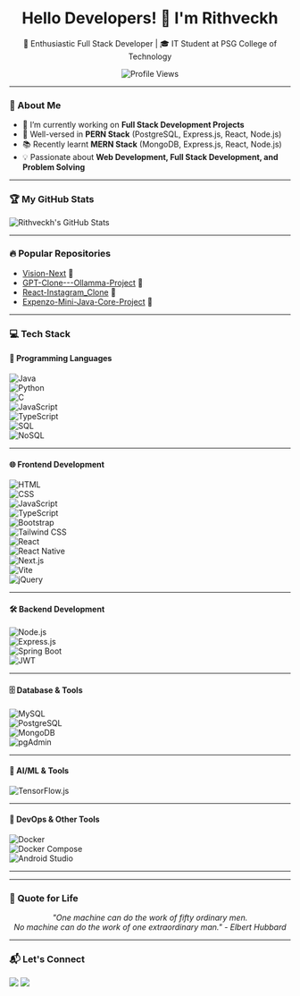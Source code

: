 <h1 align="center">Hello Developers! 👋 I'm Rithveckh</h1>

<p align="center">
  🚀 Enthusiastic Full Stack Developer | 🎓 IT Student at PSG College of Technology
</p>

<p align="center">
  <img src="https://komarev.com/ghpvc/?username=Rithveckh&color=blue" alt="Profile Views">
</p>

---

### 🌟 About Me  
- 🔭 I’m currently working on **Full Stack Development Projects**  
- 🌱 Well-versed in **PERN Stack** (PostgreSQL, Express.js, React, Node.js)  
- 📚 Recently learnt **MERN Stack** (MongoDB, Express.js, React, Node.js)  
- 💡 Passionate about **Web Development, Full Stack Development, and Problem Solving**

---

### 🏆 My GitHub Stats
![Rithveckh's GitHub Stats](https://github-readme-stats.vercel.app/api?username=Rithveckh&show_icons=true&theme=dark)

---

### 🔥 Popular Repositories
- [Vision-Next](https://github.com/Rithveckh/Vision_Next.git) 🌟
- [GPT-Clone---Ollamma-Project](https://github.com/Rithveckh/GPT-Clone---Ollamma.git) 🌟
- [React-Instagram_Clone](https://github.com/Rithveckh/React-Instagram_Clone.git) 🌟
- [Expenzo-Mini-Java-Core-Project](https://github.com/Rithveckh/Expenzo_JavaProject) 🌟

---

### 💻 Tech Stack

#### 🚀 Programming Languages  
![Java](https://img.shields.io/badge/-Java-007396?style=flat-square&logo=java&logoColor=white)  
![Python](https://img.shields.io/badge/-Python-3776AB?style=flat-square&logo=python&logoColor=white)  
![C](https://img.shields.io/badge/-C-00599C?style=flat-square&logo=c&logoColor=white)  
![JavaScript](https://img.shields.io/badge/-JavaScript-F7DF1E?style=flat-square&logo=javascript&logoColor=black)  
![TypeScript](https://img.shields.io/badge/-TypeScript-3178C6?style=flat-square&logo=typescript&logoColor=white)  
![SQL](https://img.shields.io/badge/-SQL-003B57?style=flat-square&logo=postgresql&logoColor=white)  
![NoSQL](https://img.shields.io/badge/-NoSQL-4DB33D?style=flat-square&logo=mongodb&logoColor=white)

---

#### 🌐 Frontend Development  
![HTML](https://img.shields.io/badge/-HTML-E34F26?style=flat-square&logo=html5&logoColor=white)  
![CSS](https://img.shields.io/badge/-CSS-1572B6?style=flat-square&logo=css3&logoColor=white)  
![JavaScript](https://img.shields.io/badge/-JavaScript-F7DF1E?style=flat-square&logo=javascript&logoColor=black)  
![TypeScript](https://img.shields.io/badge/-TypeScript-3178C6?style=flat-square&logo=typescript&logoColor=white)  
![Bootstrap](https://img.shields.io/badge/-Bootstrap-7952B3?style=flat-square&logo=bootstrap&logoColor=white)  
![Tailwind CSS](https://img.shields.io/badge/-TailwindCSS-06B6D4?style=flat-square&logo=tailwind-css&logoColor=white)  
![React](https://img.shields.io/badge/-React-61DAFB?style=flat-square&logo=react&logoColor=black)  
![React Native](https://img.shields.io/badge/-React%20Native-20232A?style=flat-square&logo=react&logoColor=61DAFB)  
![Next.js](https://img.shields.io/badge/-Next.js-000000?style=flat-square&logo=next.js&logoColor=white)  
![Vite](https://img.shields.io/badge/-Vite-646CFF?style=flat-square&logo=vite&logoColor=white)  
![jQuery](https://img.shields.io/badge/-jQuery-0769AD?style=flat-square&logo=jquery&logoColor=white)

---

#### 🛠 Backend Development  
![Node.js](https://img.shields.io/badge/-Node.js-339933?style=flat-square&logo=node.js&logoColor=white)  
![Express.js](https://img.shields.io/badge/-Express.js-000000?style=flat-square&logo=express&logoColor=white)  
![Spring Boot](https://img.shields.io/badge/-Spring%20Boot-6DB33F?style=flat-square&logo=spring-boot&logoColor=white)  
![JWT](https://img.shields.io/badge/-JWT-000000?style=flat-square&logo=jsonwebtokens&logoColor=white)

---

#### 🗄️ Database & Tools  
![MySQL](https://img.shields.io/badge/-MySQL-4479A1?style=flat-square&logo=mysql&logoColor=white)  
![PostgreSQL](https://img.shields.io/badge/-PostgreSQL-336791?style=flat-square&logo=postgresql&logoColor=white)  
![MongoDB](https://img.shields.io/badge/-MongoDB-47A248?style=flat-square&logo=mongodb&logoColor=white)  
![pgAdmin](https://img.shields.io/badge/-pgAdmin-336791?style=flat-square&logo=postgresql&logoColor=white)

---

#### 🧠 AI/ML & Tools  
![TensorFlow.js](https://img.shields.io/badge/-TensorFlow.js-FF6F00?style=flat-square&logo=tensorflow&logoColor=white)

---

#### 🧪 DevOps & Other Tools  
![Docker](https://img.shields.io/badge/-Docker-2496ED?style=flat-square&logo=docker&logoColor=white)  
![Docker Compose](https://img.shields.io/badge/-Docker%20Compose-384d54?style=flat-square&logo=docker&logoColor=white)  
![Android Studio](https://img.shields.io/badge/-Android%20Studio-3DDC84?style=flat-square&logo=android-studio&logoColor=white)

---


---

### 💬 Quote for Life
<p align="center">
  <i>"One machine can do the work of fifty ordinary men. <br>
  No machine can do the work of one extraordinary man." - Elbert Hubbard</i>
</p>

---

### 📬 Let's Connect
<p align="left">
  <a href="mailto:rithveckhdhamodharan@gmail.com"><img src="https://img.shields.io/badge/Gmail-D14836?style=flat-square&logo=gmail&logoColor=white"></a>
  <a href="https://www.linkedin.com/in/rithveckh-d-3b598328a"><img src="https://img.shields.io/badge/LinkedIn-0A66C2?style=flat-square&logo=linkedin&logoColor=white"></a>
</p>
